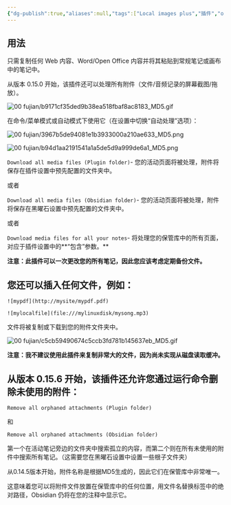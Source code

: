 ```yaml
---
{"dg-publish":true,"aliases":null,"tags":["Local images plus","插件","obsidian插件","本地化图片"],"title":"Local images plus","permalink":"/0801/obsidian/obsidian/local-images-plus/","dgPassFrontmatter":true,"noteIcon":""}
---
```


## 用法

只需复制任何 Web 内容、Word/Open Office 内容并将其粘贴到常规笔记或画布中的笔记中。

从版本 0.15.0 开始，该插件还可以处理所有附件（文件/音频记录的屏幕截图/拖放）。

![00 fujian/b9171cf35ded9b38ea518fbaf8ac8183_MD5.gif](/img/user/00%20fujian/b9171cf35ded9b38ea518fbaf8ac8183_MD5.gif)

在命令/菜单模式或自动模式下使用它（在设置中切换“自动处理”选项）：

![00 fujian/3967b5de94081e1b3933000a210ae633_MD5.png](/img/user/00%20fujian/3967b5de94081e1b3933000a210ae633_MD5.png)

![00 fujian/b94d1aa2191541a1a5de5d9a999de6a1_MD5.png](/img/user/00%20fujian/b94d1aa2191541a1a5de5d9a999de6a1_MD5.png)

`Download all media files (Plugin folder)`- 您的活动页面将被处理，附件将保存在插件设置中预先配置的文件夹中。

或者

`Download all media files (Obsidian folder)`- 您的活动页面将被处理，附件将保存在黑曜石设置中预先配置的文件夹中。

或者

`Download media files for all your notes`- 将处理您的保管库中的所有页面，对应于插件设置中的**“包含”参数。**

**注意：此插件可以一次更改您的所有笔记，因此您应该考虑定期备份文件。**

## 您还可以插入任何文件，例如：

`![mypdf](http://mysite/mypdf.pdf)`

`![mylocalfile](file:///mylinuxdisk/mysong.mp3)`

文件将被复制或下载到您的附件文件夹中。

![00 fujian/c5cb59490674c5ccb3fd781b145637eb_MD5.gif](/img/user/00%20fujian/c5cb59490674c5ccb3fd781b145637eb_MD5.gif)

**注意：我不建议使用此插件来复制非常大的文件，因为尚未实现从磁盘读取缓冲。**

## 从版本 0.15.6 开始，该插件还允许您通过运行命令删除未使用的附件：

`Remove all orphaned attachments (Plugin folder)`

和

`Remove all orphaned attachments (Obsidian folder)`

第一个在活动笔记旁边的文件夹中搜索孤立的内容，而第二个则在所有未使用的附件中搜索所有笔记。（这需要您在黑曜石设置中设置一些根子文件夹）

从0.14.5版本开始，附件名称是根据MD5生成的，因此它们在保管库中非常唯一。

这意味着您可以将附件文件放置在保管库中的任何位置，用文件名替换标签中的绝对路径，Obsidian 仍将在您的注释中显示它。